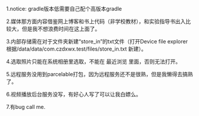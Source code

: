 1.notice:  gradle版本低需要自己配个高版本gradle  

2.媒体那方面内容借鉴网上博客和书上代码（非学校教材），和实验指导书出入比较大，但是我不想浪费时间在这上面了。

3.内部存储需在对于文件夹新建“store_in”的txt文件（打开Device file explorer 根据/data/data/com.czdxwx.test/files/store_in.txt 新建）。  

4.选取照片只能在系统相册里选取，不能在 最近浏览 里面，否则无法打开。   

5.远程服务没用到parcelable打包，因为远程服务还不是很熟，但是我懒得去搞熟了。   

6.视频播放后台服务没写，有好心人写了可以让我白嫖么。   

7.有bug call me.
